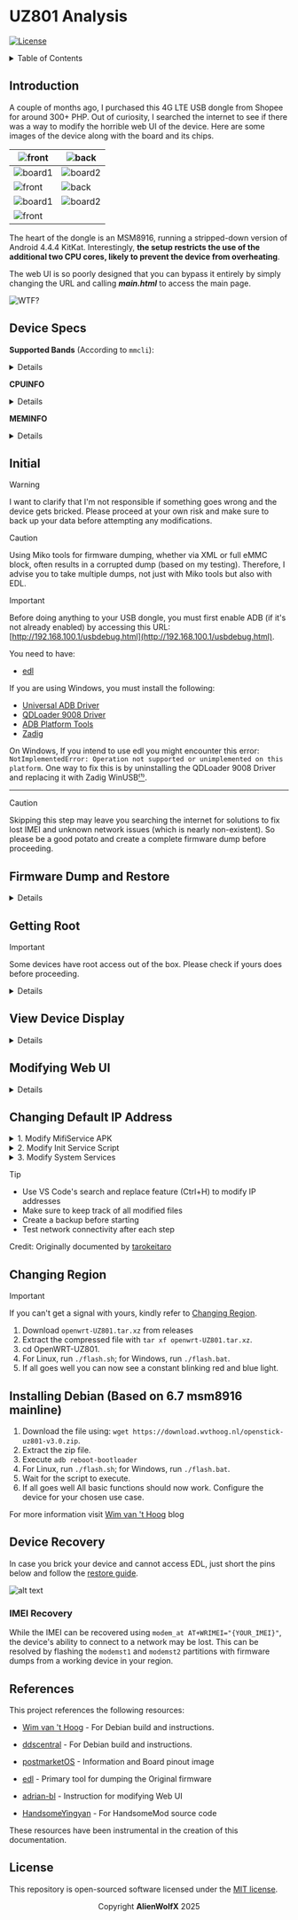# UZ801 Analysis

[![License](https://img.shields.io/badge/license-MIT-blue)](LICENSE)

<details>

<summary>Table of Contents</summary>

- [Introduction](#introduction)
- [Initial](#initial)
- [Firmware Dump and Restore](#firmware-dump-and-restore)
- [Getting Root](#getting-root)
- [View Device Display](#view-device-display)
- [Modifying Web UI](#modifying-web-ui)
- [Installing OpenWrt](#installing-openwrt)
- [Installing Debian (6.7)](#installing-debian-based-on-67-msm8916-mainline)
- [Installing Debian (5.15)](#installing-debian-based-on-515-msm8916-mainline)
- [Troubleshooting](rsc/troubleshooting.md)
- [Recovery](#recovery)
- [References](#references)
- [License](#license)

</details>

## Introduction

A couple of months ago, I purchased this 4G LTE USB dongle from Shopee for around 300+ PHP. Out of curiosity, I searched the internet to see if there was a way to modify the horrible web UI of the device. Here are some images of the device along with the board and its chips.

| ![front](https://i.ibb.co/55fNj7D/front.jpg "front")    | ![back](https://i.ibb.co/2s72SLL/back.jpg "back")       |
| ------------------------------------------------------- | ------------------------------------------------------- |
| ![board1](https://i.ibb.co/5vZXKMQ/board1.jpg "board1") | ![board2](https://i.ibb.co/1Z8WZq0/board2.jpg "board2") |
| ![front](https://i.ibb.co/sbChyH9/cpu.jpg "front")      | ![back](https://i.ibb.co/Z8mh33d/storage.jpg "back")    |
| ![board1](https://i.ibb.co/jTwXYQ8/soc1.jpg "board1")   | ![board2](https://i.ibb.co/GWfPq4M/soc2.jpg "board2")   |
| ![front](https://i.ibb.co/dQ82vyz/soc3.jpg "front")     |                                                         |

The heart of the dongle is an MSM8916, running a stripped-down version of Android 4.4.4 KitKat. Interestingly, **the setup restricts the use of the additional two CPU cores, likely to prevent the device from overheating**.

The web UI is so poorly designed that you can bypass it entirely by simply changing the URL and calling **_main.html_** to access the main page.

![WTF?](https://i.ibb.co/NYnHgC1/horrible_authentication.gif)

## Device Specs

**Supported Bands** (According to `mmcli`):

<details>

| Band Type | Band Number | Frequency (MHz) |
| --------- | ----------- | --------------- |
| UTRAN     | 1           | 2100            |
| UTRAN     | 8           | 900             |
| EUTRAN    | 1           | 2100            |
| EUTRAN    | 3           | 1800            |
| EUTRAN    | 5           | 850             |
| EUTRAN    | 7           | 2600            |
| EUTRAN    | 8           | 900             |
| EUTRAN    | 20          | 800             |
| EUTRAN    | 38          | 2600 TDD        |
| EUTRAN    | 40          | 2300 TDD        |
| EUTRAN    | 41          | 2500 TDD        |

</details>

**CPUINFO**

<details>

```bash
processor       : 0
model name      : ARMv7 Processor rev 0 (v7l)
BogoMIPS        : 38.40
Features        : swp half thumb fastmult vfp edsp neon vfpv3 tls vfpv4 idiva idivt
CPU implementer : 0x41
CPU architecture: 7
CPU variant     : 0x0
CPU part        : 0xd03
CPU revision    : 0

processor       : 1
model name      : ARMv7 Processor rev 0 (v7l)
BogoMIPS        : 38.40
Features        : swp half thumb fastmult vfp edsp neon vfpv3 tls vfpv4 idiva idivt
CPU implementer : 0x41
CPU architecture: 7
CPU variant     : 0x0
CPU part        : 0xd03
CPU revision    : 0

Hardware        : Qualcomm Technologies, Inc MSM8916
Revision        : 0000
Serial          : 0000000000000000
Processor       : ARMv7 Processor rev 0 (v7l)
```

</details>

**MEMINFO**

<details>

```bash
MemTotal:         397824 kB
MemFree:           53692 kB
Buffers:            1720 kB
Cached:            68792 kB
SwapCached:         3156 kB
Active:            92836 kB
Inactive:         106204 kB
Active(anon):      62516 kB
Inactive(anon):    67424 kB
Active(file):      30320 kB
Inactive(file):    38780 kB
Unevictable:        1136 kB
Mlocked:               0 kB
SwapTotal:        196604 kB
SwapFree:         180944 kB
Dirty:                28 kB
Writeback:             0 kB
AnonPages:        126840 kB
Mapped:            36980 kB
Shmem:               276 kB
Slab:              31164 kB
SReclaimable:       9572 kB
SUnreclaim:        21592 kB
KernelStack:        5040 kB
PageTables:         5428 kB
NFS_Unstable:          0 kB
Bounce:                0 kB
WritebackTmp:          0 kB
CommitLimit:      395516 kB
Committed_AS:    4596648 kB
VmallocTotal:     499712 kB
VmallocUsed:       49008 kB
VmallocChunk:     309276 kB
```

</details>

## Initial

> [!WARNING]
> I want to clarify that I'm not responsible if something goes wrong and the device gets bricked. Please proceed at your own risk and make sure to back up your data before attempting any modifications.

> [!CAUTION]
> Using Miko tools for firmware dumping, whether via XML or full eMMC block, often results in a corrupted dump (based on my testing). Therefore, I advise you to take multiple dumps, not just with Miko tools but also with EDL.

> [!IMPORTANT]  
> Before doing anything to your USB dongle, you must first enable ADB (if it's not already enabled) by accessing this URL: [http://192.168.100.1/usbdebug.html](http://192.168.100.1/usbdebug.html).

You need to have:

- [edl](https://github.com/bkerler/edl)

If you are using Windows, you must install the following:

- [Universal ADB Driver](https://adb.clockworkmod.com/)
- [QDLoader 9008 Driver](https://qdloader9008.com/)
- [ADB Platform Tools](https://gist.github.com/ifiokjr/b70882d3f1182ed48ec7eefa5c93a740)
- [Zadig](https://zadig.akeo.ie/)

On Windows, If you intend to use edl you might encounter this error: `NotImplementedError: Operation not supported or unimplemented on this platform`. One way to fix this is by uninstalling the QDLoader 9008 Driver and replacing it with Zadig WinUSB[⁽¹⁾](https://github.com/bkerler/edl/issues/349#issuecomment-2060152724).

---

> [!CAUTION]
> Skipping this step may leave you searching the internet for solutions to fix lost IMEI and unknown network issues (which is nearly non-existent). So please be a good potato and create a complete firmware dump before proceeding.

## Firmware Dump and Restore

<details>
To enable EDL mode on your device, execute the following command:

`adb reboot edl`

Alternatively, for a more hands-on approach, you can short the D+ and GND on the USB or the 2 pads on the board before connecting it to your computer. Once the device is in EDL mode, execute the following commands to create a full backup:

`python3 edl rf {your_filename}.bin`

To restore simply run:

`python3 edl wf {your_filename}.bin`

for individual backup:

`python3 edl rl {your_foldername} --genxml`

You can then use tools such as PowerISO to view the different partitions of the dump.

</details>

## Getting Root

> [!IMPORTANT]  
> Some devices have root access out of the box. Please check if yours does before proceeding.

<details>
To gain root access, you need to install SuperSU on the USB dongle. Ensure you have the following files:

- [SuperSU](https://github.com/AlienWolfX/UZ801-USB_MODEM/releases/download/rev1/SR5-SuperSU-v2.82-SR5-20171001224502.zip)
- [TWRP](https://github.com/AlienWolfX/UZ801-USB_MODEM/releases/download/rev1/twrp-3.1.1-0-seed.img)

After obtaining the necessary files, open a new terminal and execute the following commands:

```bash
adb push SR5-SuperSU-v2.82-SR5-20171001224502.zip /sdcard

adb reboot bootloader

fastboot boot twrp-3.1.1-0-seed.img
```

The device may take some time to restart adb. Please be patient. Once adb is up and running again, proceed with the following commands:

```bash
adb shell

twrp install /sdcard/SR5-SuperSU-v2.82-SR5-20171001224502.zip

reboot
```

</details>

## View Device Display

<details>
We can use adbcontrol to see what's happening with the device.

- [adbcontrol](https://github.com/AlienWolfX/UZ801-USB_MODEM/releases/download/rev1/adbcontrol.zip)

> [!TIP]
> You need to modify the config.properties file accordingly  
> `adbCommand = {LOCATION_OF_ADB_EXE}` > `localImageFilePath = {LOCATION_ON_YOUR_HOST_MACHINE}`

By default, there is a screen timeout which results in a black screen when no activity is present. To bypass this, we need to run:

```bash
adb shell settings put system screen_off_timeout 2147483647

adb shell input keyevent 26
```

Steps:

```bash
extract adbcontrol.zip

cd adbcontrol

java -jar adbcontrol.jar
```

</details>

## Modifying Web UI

<details>
First and foremost, we need to identify the correct APK file. Some versions of this dongle come with Jetty2m.apk and MifiService.apk. In my case, the MifiService.apk was located in **/system/priv-app/MifiService.apk**. I then pulled the APK using the command `adb pull /system/priv-app/MifiService.apk`

Fetch test-keys:

```bash
git clone https://android.googlesource.com/platform/build

cd build/target/product/security/

openssl pkcs8 -inform DER -nocrypt -in platform.pk8 -out platform.pem

openssl pkcs12 -export -in platform.x509.pem -inkey platform.pem -out platform.p12 -password pass:android -name testkey

keytool -importkeystore -deststorepass android -destkeystore platform.keystore -srckeystore platform.p12 -srcstoretype PKCS12 -srcstorepass android

mv platform.keystore {YOUR_WORK_DIR}
```

Decompile apk:

`java -jar apktool.jar d {APP_NAME}.apk -o {APP_NAME}`

You can then start to customization under the assets folder

> [!TIP]  
> Don't forget to change the `versionCode` and `versionName` in the apktool.yml

Recompile apk(If asked for a passphrase type `android`):

`java -jar apktool.jar b -o unsigned.apk {APP_NAME}`

Zipalign:

```bash
zipalign -v 4 unsigned.apk aligned.apk

jarsigner -verbose -sigalg SHA1withRSA -digestalg SHA1 -keystore ./platform.keystore  aligned.apk testkey
```

Install apk:

`adb install -r aligned.apk`

</details>

## Changing Default IP Address

<details>
<summary>1. Modify MifiService APK</summary>

```bash
# Download WebUI from Device
adb pull /system/priv-app/MifiService.apk

# Decompile APK
java -jar apktool.jar d MifiService.apk -o MifiService

# Edit IP addresses in decompiled files
# Replace all instances of '192.168.100.' with your desired IP

# Recompile (passphrase: android)
java -jar apktool.jar b -o unsigned.apk MifiService

# Sign and align
zipalign -v 4 unsigned.apk aligned.apk
jarsigner -verbose -sigalg SHA1withRSA -digestalg SHA1 -keystore ./platform.keystore aligned.apk testkey

# Install modified APK
adb install -r aligned.apk
```

</details>

<details>
<summary>2. Modify Init Service Script</summary>

```bash
# Mount system as writable
adb shell mount -o rw,remount,rw /system

# Edit init script
adb shell busybox vi /system/bin/initmifiservice.sh

# Replace all instances of '192.168.100.' with your desired IP
```

</details>

<details>
<summary>3. Modify System Services</summary>

```bash
# Pull services.jar
adb pull /system/framework/services.jar

# Decompile JAR
java -jar apktool.jar d -o services services.jar

# Edit IP addresses in decompiled files
# Replace all instances of '192.168.100.' with your desired IP

# Recompile JAR
java -jar apktool.jar b -c -f -o services.jar services

# Push modified JAR
adb push services.jar /system/framework/

# Remount system as read-only
adb shell mount -o ro,remount,ro /system

# Reboot device
adb reboot
```

</details>

> [!TIP]
>
> - Use VS Code's search and replace feature (Ctrl+H) to modify IP addresses
> - Make sure to keep track of all modified files
> - Create a backup before starting
> - Test network connectivity after each step

Credit: Originally documented by [tarokeitaro](https://github.com/AlienWolfX/UZ801-USB_MODEM/issues/11#issuecomment-2473418269)

## Changing Region

> [!IMPORTANT]
> If you can't get a signal with yours, kindly refer to [Changing Region](rsc/troubleshooting.md#changing-modem-region).

1. Download `openwrt-UZ801.tar.xz` from releases
2. Extract the compressed file with `tar xf openwrt-UZ801.tar.xz`.
3. cd OpenWRT-UZ801.
4. For Linux, run `./flash.sh`; for Windows, run `./flash.bat`.
5. If all goes well you can now see a constant blinking red and blue light.

## Installing Debian (Based on 6.7 msm8916 mainline)

1. Download the file using: `wget https://download.wvthoog.nl/openstick-uz801-v3.0.zip`.
2. Extract the zip file.
3. Execute `adb reboot-bootloader`
4. For Linux, run `./flash.sh`; for Windows, run `./flash.bat`.
5. Wait for the script to execute.
6. If all goes well All basic functions should now work. Configure the device for your chosen use case.

For more information visit [Wim van 't Hoog](https://wvthoog.nl/openstick/) blog

## Device Recovery

In case you brick your device and cannot access EDL, just short the pins below and follow the [restore guide](#firmware-dump-and-restore).

![alt text](https://wiki.postmarketos.org/images/0/00/Uz801_board.jpg "UZ801 Board")

### IMEI Recovery

While the IMEI can be recovered using `modem_at AT+WRIMEI="{YOUR_IMEI}"`, the device's ability to connect to a network may be lost. This can be resolved by flashing the `modemst1` and `modemst2` partitions with firmware dumps from a working device in your region.

## References

This project references the following resources:

- [Wim van 't Hoog](https://wvthoog.nl/openstick/) - For Debian build and instructions.

- [ddscentral](https://github.com/ddscentral) - For Debian build and instructions.

- [postmarketOS](<https://wiki.postmarketos.org/wiki/Zhihe_series_LTE_dongles_(generic-zhihe)>) - Information and Board pinout image

- [edl](https://github.com/bkerler/edl) - Primary tool for dumping the Original firmware

- [adrian-bl](https://github.com/adrian-bl) - Instruction for modifying Web UI

- [HandsomeYingyan](https://github.com/HandsomeYingyan) - For HandsomeMod source code

These resources have been instrumental in the creation of this documentation.

## License

This repository is open-sourced software licensed under the [MIT license](https://opensource.org/licenses/MIT).

<p align="center">Copyright <b>AlienWolfX</b> 2025</p>
